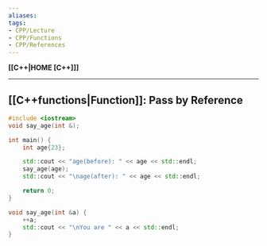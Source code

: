 ```yaml
---
aliases:
tags:
- CPP/Lecture
- CPP/Functions
- CPP/References
---
```

**[[C++|HOME [C++]]]**

---
## [[C++functions|Function]]: Pass by Reference
```cpp
#include <iostream>
void say_age(int &);

int main() {
    int age{23};

    std::cout << "age(before): " << age << std::endl;
    say_age(age);
    std::cout << "\nage(after): " << age << std::endl;

    return 0;
}

void say_age(int &a) {
    ++a;
    std::cout << "\nYou are " << a << std::endl;
}
```